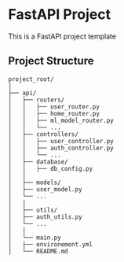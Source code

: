 # FastAPI Project

This is a FastAPI project template

## Project Structure

```plaintext
project_root/
│
├── api/
│   ├── routers/
│   │   ├── user_router.py
│   │   ├── home_router.py
│   │   ├── ml_model_router.py
│   │   └── ...
│   ├── controllers/
│   │   ├── user_controller.py
│   │   ├── auth_controller.py
│   │   └── ...
│   ├── database/
│   │   ├── db_config.py
│   │
│   ├── models/
│   ├── user_model.py
│   └── ...
│   │
│   ├── utils/
│   ├── auth_utils.py
│   └── ...
│   │
│   └── main.py
│   ├── environement.yml
│   └── README.md
